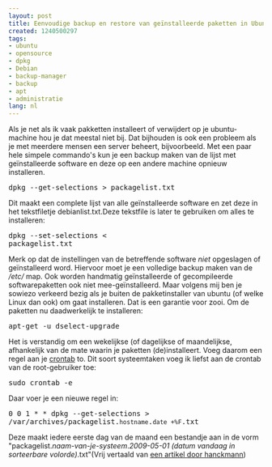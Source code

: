 ```yaml
---
layout: post
title: Eenvoudige backup en restore van geïnstalleerde paketten in Ubuntu.
created: 1240500297
tags:
- ubuntu
- opensource
- dpkg
- Debian
- backup-manager
- backup
- apt
- administratie
lang: nl
---
```

Als je net als ik vaak pakketten installeert of verwijdert op je ubuntu-machine hou je dat meestal niet bij. Dat bijhouden is ook een probleem als je met meerdere mensen een server beheert, bijvoorbeeld. Met een paar hele simpele commando's kun je een backup maken van de lijst met geïnstalleerde software en deze op een andere machine opnieuw installeren. <pre>dpkg --get-selections > packagelist.txt</pre>Dit maakt een complete lijst van alle geïnstalleerde software en zet deze in het tekstfiletje debianlist.txt.Deze tekstfile is later te gebruiken om alles te installeren: <pre>dpkg --set-selections < packagelist.txt</pre>Merk op dat de instellingen van de betreffende software _niet_ opgeslagen of geïnstalleerd word. Hiervoor moet je een volledige backup maken van de _/etc/_ map. Ook worden handmatig geïnstalleerde of gecompileerde softwarepaketten ook niet mee-geïnstalleerd. Maar volgens mij ben je sowiezo verkeerd bezig als je buiten de pakketinstaller van ubuntu (of welke Linux dan ook) om gaat installeren. Dat is een garantie voor zooi. Om de paketten nu daadwerkelijk te installeren:<pre>apt-get -u dselect-upgrade</pre>Het is verstandig om een wekelijkse (of dagelijkse of maandelijkse, afhankelijk van de mate waarin je paketten (de)installeert. Voeg daarom een regel aan je [crontab](https://help.ubuntu.com/community/CronHowto) to. Dit soort systeemtaken voeg ik liefst aan de crontab van de root-gebruiker toe: <pre>sudo crontab -e</pre>Daar voer je een nieuwe regel in:<pre>0 0 1 * * dpkg --get-selections > /var/archives/packagelist.`hostname`.`date +%F`.txt</pre>Deze maakt iedere eerste dag van de maand een bestandje aan in de vorm "packagelist._naam-van-je-systeem_._2009-05-01 (datum vandaag in sorteerbare volorde)_.txt"(Vrij vertaald van [een artikel door hanckmann](http://www.hanckmann.net/?q=node/27))
